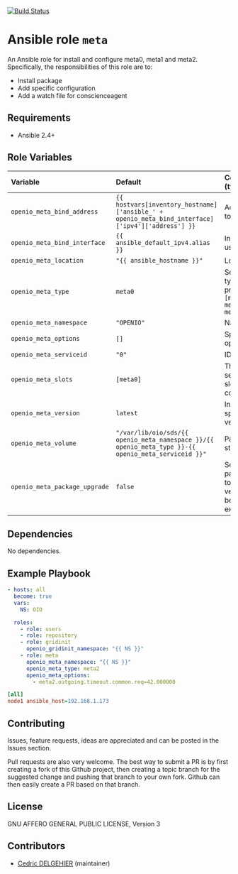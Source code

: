 [![Build Status](https://travis-ci.org/open-io/ansible-role-openio-meta.svg?branch=20.04)](https://travis-ci.org/open-io/ansible-role-openio-meta)
# Ansible role `meta`

An Ansible role for install and configure meta0, meta1 and meta2. Specifically, the responsibilities of this role are to:

- Install package
- Add specific configuration
- Add a watch file for conscienceagent

## Requirements

- Ansible 2.4+

## Role Variables


| Variable   | Default | Comments (type)  |
| :---       | :---    | :---             |
| `openio_meta_bind_address` | `{{ hostvars[inventory_hostname]['ansible_' + openio_meta_bind_interface]['ipv4']['address'] }}` | Address IP to use. |
| `openio_meta_bind_interface` | `{{ ansible_default_ipv4.alias }}` | Interface to use |
| `openio_meta_location` | `"{{ ansible_hostname }}"` | Location |
| `openio_meta_type` | `meta0` | Service type to provide `[meta0, meta1, meta2]` |
| `openio_meta_namespace` | `"OPENIO"` | Namespace |
| `openio_meta_options` | `[]` | Specific options |
| `openio_meta_serviceid` | `"0"` | ID in gridinit |
| `openio_meta_slots` | `[meta0]` | The service's slot in conscience |
| `openio_meta_version` | `latest` | Install a specific version |
| `openio_meta_volume` | `"/var/lib/oio/sds/{{ openio_meta_namespace }}/{{ openio_meta_type }}-{{ openio_meta_serviceid }}"` | Path to store data |
| `openio_meta_package_upgrade` | `false` | Set the packages to the latest version (to be set in extra_vars) |

## Dependencies

No dependencies.

## Example Playbook

```yaml
- hosts: all
  become: true
  vars:
    NS: OIO

  roles:
    - role: users
    - role: repository
    - role: gridinit
      openio_gridinit_namespace: "{{ NS }}"
    - role: meta
      openio_meta_namespace: "{{ NS }}"
      openio_meta_type: meta2
      openio_meta_options:
        - meta2.outgoing.timeout.common.req=42.000000
```


```ini
[all]
node1 ansible_host=192.168.1.173
```

## Contributing

Issues, feature requests, ideas are appreciated and can be posted in the Issues section.

Pull requests are also very welcome.
The best way to submit a PR is by first creating a fork of this Github project, then creating a topic branch for the suggested change and pushing that branch to your own fork.
Github can then easily create a PR based on that branch.

## License

GNU AFFERO GENERAL PUBLIC LICENSE, Version 3

## Contributors

- [Cedric DELGEHIER](https://github.com/cdelgehier) (maintainer)

